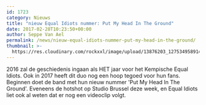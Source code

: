 ```yaml
---
id: 1723
category: Nieuws
title: "nieuw Equal Idiots nummer: Put My Head In The Ground"
date: 2017-02-28T10:23:50+00:00
author: Seppe Van Ael
permalink: /news/nieuw-equal-idiots-nummer-put-my-head-in-the-ground/
thumbnail: >-
  https://res.cloudinary.com/rockxxl/image/upload/13876203_1275349589142919_7212628093697614428_n.jpg
---
```

2016 zal de geschiedenis ingaan als HET jaar voor het Kempische Equal Idiots. Ook in 2017 heeft dit duo nog een hoop tegoed voor hun fans. Beginnen doet de band met hun nieuw nummer 'Put My Head In The Ground'. Eveneens de hotshot op Studio Brussel deze week, en Equal Idiots liet ook al weten dat er nog een videoclip volgt.
